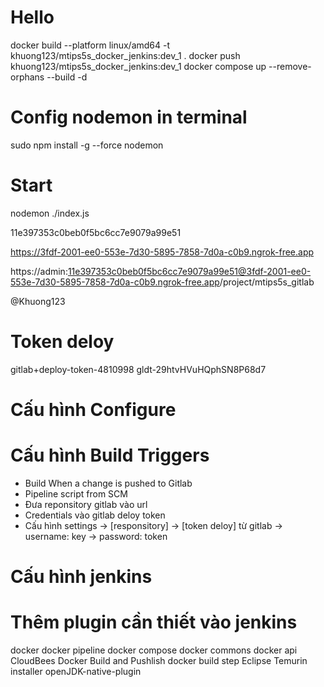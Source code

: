 # Hello
docker build --platform linux/amd64 -t khuong123/mtips5s_docker_jenkins:dev_1 .
docker push khuong123/mtips5s_docker_jenkins:dev_1
docker compose up --remove-orphans --build -d

# Config nodemon in terminal
sudo npm install -g --force nodemon

# Start
nodemon ./index.js


11e397353c0beb0f5bc6cc7e9079a99e51

https://3fdf-2001-ee0-553e-7d30-5895-7858-7d0a-c0b9.ngrok-free.app


https://admin:11e397353c0beb0f5bc6cc7e9079a99e51@3fdf-2001-ee0-553e-7d30-5895-7858-7d0a-c0b9.ngrok-free.app/project/mtips5s_gitlab

@Khuong123



# Token deloy
gitlab+deploy-token-4810998
gldt-29htvHVuHQphSN8P68d7


# Cấu hình Configure

# Cấu hình Build Triggers
- Build When a change  is pushed  to Gitlab
- Pipeline  script  from SCM
- Đưa reponsitory gitlab vào url
- Credentials vào gitlab deloy token
- Cấu hình settings -> [responsitory] -> [token deloy] từ gitlab
-> username: key
-> password:  token 


# Cấu hình jenkins 


# Thêm plugin cần thiết vào jenkins
docker
docker pipeline
docker compose
docker commons
docker api
CloudBees Docker Build and Pushlish
docker build step
Eclipse Temurin installer
openJDK-native-plugin

